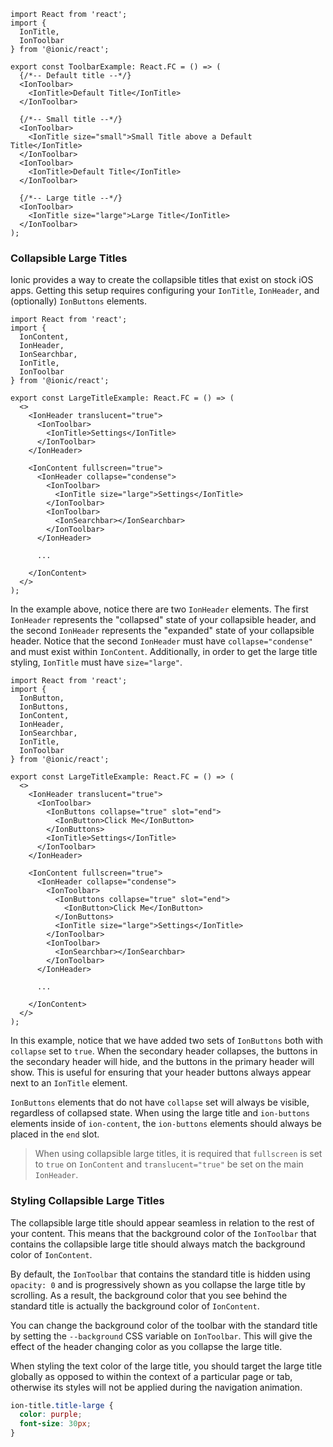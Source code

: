 ```tsx
import React from 'react';
import {
  IonTitle,
  IonToolbar
} from '@ionic/react';

export const ToolbarExample: React.FC = () => (
  {/*-- Default title --*/}
  <IonToolbar>
    <IonTitle>Default Title</IonTitle>
  </IonToolbar>

  {/*-- Small title --*/}
  <IonToolbar>
    <IonTitle size="small">Small Title above a Default Title</IonTitle>
  </IonToolbar>
  <IonToolbar>
    <IonTitle>Default Title</IonTitle>
  </IonToolbar>

  {/*-- Large title --*/}
  <IonToolbar>
    <IonTitle size="large">Large Title</IonTitle>
  </IonToolbar>
);
```

### Collapsible Large Titles

Ionic provides a way to create the collapsible titles that exist on stock iOS apps. Getting this setup requires configuring your `IonTitle`, `IonHeader`, and (optionally) `IonButtons` elements.

```tsx
import React from 'react';
import {
  IonContent,
  IonHeader,
  IonSearchbar,
  IonTitle,
  IonToolbar
} from '@ionic/react';

export const LargeTitleExample: React.FC = () => (
  <>
    <IonHeader translucent="true">
      <IonToolbar>
        <IonTitle>Settings</IonTitle>
      </IonToolbar>
    </IonHeader>

    <IonContent fullscreen="true">
      <IonHeader collapse="condense">
        <IonToolbar>
          <IonTitle size="large">Settings</IonTitle>
        </IonToolbar>
        <IonToolbar>
          <IonSearchbar></IonSearchbar>
        </IonToolbar>
      </IonHeader>

      ...

    </IonContent>
  </>
);
```

In the example above, notice there are two `IonHeader` elements. The first `IonHeader` represents the "collapsed" state of your collapsible header, and the second `IonHeader` represents the "expanded" state of your collapsible header. Notice that the second `IonHeader` must have `collapse="condense"` and must exist within `IonContent`. Additionally, in order to get the large title styling, `IonTitle` must have `size="large"`.

```tsx
import React from 'react';
import {
  IonButton,
  IonButtons,
  IonContent,
  IonHeader,
  IonSearchbar,
  IonTitle,
  IonToolbar
} from '@ionic/react';

export const LargeTitleExample: React.FC = () => (
  <>
    <IonHeader translucent="true">
      <IonToolbar>
        <IonButtons collapse="true" slot="end">
          <IonButton>Click Me</IonButton>
        </IonButtons>
        <IonTitle>Settings</IonTitle>
      </IonToolbar>
    </IonHeader>

    <IonContent fullscreen="true">
      <IonHeader collapse="condense">
        <IonToolbar>
          <IonButtons collapse="true" slot="end">
            <IonButton>Click Me</IonButton>
          </IonButtons>
          <IonTitle size="large">Settings</IonTitle>
        </IonToolbar>
        <IonToolbar>
          <IonSearchbar></IonSearchbar>
        </IonToolbar>
      </IonHeader>

      ...

    </IonContent>
  </>
);
```

In this example, notice that we have added two sets of `IonButtons` both with `collapse` set to `true`. When the secondary header collapses, the buttons in the secondary header will hide, and the buttons in the primary header will show. This is useful for ensuring that your header buttons always appear next to an `IonTitle` element.

`IonButtons` elements that do not have `collapse` set will always be visible, regardless of collapsed state. When using the large title and `ion-buttons` elements inside of `ion-content`, the `ion-buttons` elements should always be placed in the `end` slot.

> When using collapsible large titles, it is required that `fullscreen` is set to `true` on `IonContent` and `translucent="true"` be set on the main `IonHeader`.

### Styling Collapsible Large Titles

The collapsible large title should appear seamless in relation to the rest of your content. This means that the background color of the `IonToolbar` that contains the collapsible large title should always match the background color of `IonContent`. 

By default, the `IonToolbar` that contains the standard title is hidden using `opacity: 0` and is progressively shown as you collapse the large title by scrolling. As a result, the background color that you see behind the standard title is actually the background color of `IonContent`.

You can change the background color of the toolbar with the standard title by setting the `--background` CSS variable on `IonToolbar`. This will give the effect of the header changing color as you collapse the large title.

When styling the text color of the large title, you should target the large title globally as opposed to within the context of a particular page or tab, otherwise its styles will not be applied during the navigation animation.

```css
ion-title.title-large {
  color: purple;
  font-size: 30px;
}
```